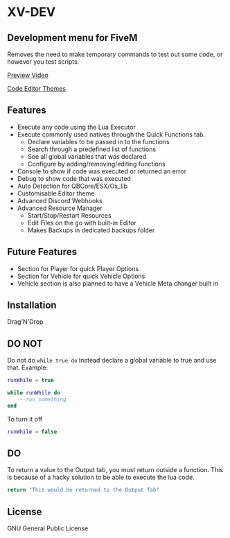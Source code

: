 # XV-DEV
## Development menu for FiveM

Removes the need to make temporary commands to test out some code, or however you test scripts.

[Preview Video](https://streamable.com/fdsqis)

[Code Editor Themes](https://imgur.com/a/5EBCj8f)

## Features

- Execute any code using the Lua Executor 
- Execute commonly used natives through the Quick Functions tab.
     - Declare variables to be passed in to the functions
     - Search through a predefined list of functions
     - See all global variables that was declared
     - Configure by adding/removing/editing functions
- Console to show if code was executed or returned an error
- Debug to show code that was executed
- Auto Detection for QBCore/ESX/Ox_lib
- Customisable Editor theme
- Advanced Discord Webhooks
- Advanced Resource Manager
    - Start/Stop/Restart Resources
    - Edit Files on the go with built-in Editor
    - Makes Backups in dedicated backups folder


## Future Features
- Section for Player for quick Player Options
- Section for Vehicle for quick Vehicle Options
- Vehicle section is also planned to have a Vehicle Meta changer built in

## Installation
Drag'N'Drop

## DO NOT

Do not do `while true do`
Instead declare a global variable to true and use that.
Example:
```lua
runWhile = true

while runWhile do
    --run something
end
```
To turn it off
```lua
runWhile = false
```

## DO

To return a value to the Output tab, you must return outside a function. This is because of a hacky solution to be able to execute the lua code.

```lua
return "This would be returned to the Output Tab"
```

## License

GNU General Public License

